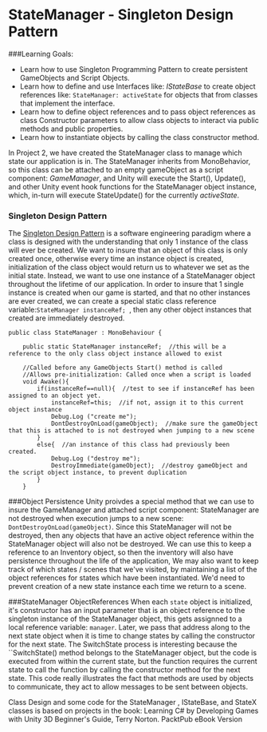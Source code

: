 # StateManager - Singleton Design Pattern

###Learning Goals:
- Learn how to use Singleton Programming Pattern to create persistent GameObjects and Script Objects.
- Learn how to define and use Interfaces like: *IStateBase* to create object references like: `StateManager: activeState` for objects that from classes that implement the interface.
- Learn how to define object references and to pass object references as class Constructor parameters to allow class objects to interact via public methods and public properties. 
- Learn how to instantiate objects by calling the class constructor method.


In Project 2, we have created the StateManager class to manage which state our application is in.  The StateManager inherits from MonoBehavior, so this class can be attached to an empty gameObject as a script component: *GameManager*, and Unity will execute the Start(), Update(), and other Unity event hook functions for the StateManager object instance, which, in-turn will execute StateUpdate() for the currently *activeState*.  

### Singleton Design Pattern
The [Singleton Design Pattern](https://en.wikipedia.org/wiki/Singleton_pattern) is a software engineering paradigm where a class is designed with the understanding that only 1 instance of the class will ever be created. 
We want to insure that an object of this class is only created once, otherwise every time an instance object is created, initialization of the class object would return us to whatever we set as the initial state.  Instead, we want to use one instance of a StateManager object throughout the lifetime of our application. In order to insure that 1 single instance is created when our game is started, and that no other instances are ever created, we can create a special static class reference variable:``StateManager instanceRef; ``, then any other object instances that created are immediately destroyed.


```
public class StateManager : MonoBehaviour {

    public static StateManager instanceRef;  //this will be a reference to the only class object instance allowed to exist
    
	//Called before any GameObjects Start() method is called
	//Allows pre-initialization: Called once when a script is loaded
	void Awake(){
		if(instanceRef==null){  //test to see if instanceRef has been assigned to an object yet.
			instanceRef=this;  //if not, assign it to this current object instance
			Debug.Log ("create me");
			DontDestroyOnLoad(gameObject);  //make sure the gameObject that this is attached to is not destroyed when jumping to a new scene
		}
		else{  //an instance of this class had previously been created.
			Debug.Log ("destroy me");
			DestroyImmediate(gameObject);  //destroy gameObject and the script object instance, to prevent duplication
		}
	}
```

###Object Persistence 
Unity proivdes a special method that we can use to insure the GameManager and attached script component: StateManager are not destroyed when execution jumps to a new scene: ``DontDestroyOnLoad(gameObject)``.  Since this StateManager will not be destroyed, then any objects that have an active object reference within the StateManager object will also not be destroyed.  We can use this to keep a reference to an Inventory object, so then the inventory will also have persistence throughout the life of the application,  We may also want to keep track of which states / scenes that we've visited, by maintaining a list of the object references for states which have been instantiated.  We'd need to prevent creation of a new state instance each time we return to a scene.  

###StateManager ObjectReferences
When each ``state`` object is initialized, it's constructor has an input parameter that is an object reference to the singleton instance of the StateManager object, this gets assignned to a local reference variable: `manager`. Later, we pass that address along to the next state object when it is time to change states by calling the constructor for the next state.  The SwitchState process is interesting because the ``SwitchState() method belongs to the StateManager object, but the code is executed from within the current state, but the function requires the current state to call the function by calling the constructor method for the next state.  This code really illustrates the fact that methods are used by objects to communicate, they act to allow messages to be sent between objects. 

Class Design and some code for the StateManager , IStateBase, and StateX classes is based on projects in the book: Learning C# by Developing Games with Unity 3D Beginner's Guide, Terry Norton.  PacktPub eBook Version
